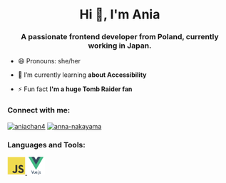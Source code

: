 <h1 align="center">Hi 👋, I'm Ania</h1>
<h3 align="center">A passionate frontend developer from Poland, currently working in Japan.</h3>

- 😄 Pronouns: she/her

- 🌱 I’m currently learning **about Accessibility**

- ⚡ Fun fact **I'm a huge Tomb Raider fan**

<h3 align="left">Connect with me:</h3>
<p align="left">
<a href="https://twitter.com/aniachan4" target="blank"><img align="center" src="https://raw.githubusercontent.com/rahuldkjain/github-profile-readme-generator/master/src/images/icons/Social/twitter.svg" alt="aniachan4" height="30" width="40" /></a>
<a href="https://linkedin.com/in/anna-nakayama" target="blank"><img align="center" src="https://raw.githubusercontent.com/rahuldkjain/github-profile-readme-generator/master/src/images/icons/Social/linked-in-alt.svg" alt="anna-nakayama" height="30" width="40" /></a>
</p>

<h3 align="left">Languages and Tools:</h3>
<p align="left"> <a href="https://developer.mozilla.org/en-US/docs/Web/JavaScript" target="_blank" rel="noreferrer"> <img src="https://raw.githubusercontent.com/devicons/devicon/master/icons/javascript/javascript-original.svg" alt="javascript" width="40" height="40"/> </a> <a href="https://vuejs.org/" target="_blank" rel="noreferrer"> <img src="https://raw.githubusercontent.com/devicons/devicon/master/icons/vuejs/vuejs-original-wordmark.svg" alt="vuejs" width="40" height="40"/> </a> </p>
